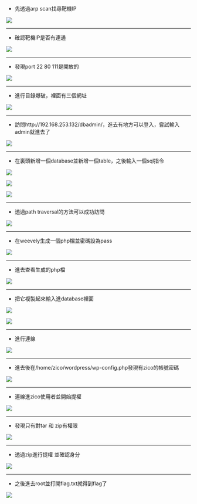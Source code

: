 - 先透過arp scan找尋靶機IP

![](https://hackmd.io/_uploads/S1HNRuvin.png)

---
- 確認靶機IP是否有連通

![](https://hackmd.io/_uploads/SJ68Ruvjh.png)

---
- 發現port 22 80 111是開放的

![](https://hackmd.io/_uploads/HylHbtPi3.png)

---
- 進行目錄爆破，裡面有三個網址

![](https://hackmd.io/_uploads/rkb1QYvin.png)

---
- 訪問http://192.168.253.132/dbadmin/，進去有地方可以登入，嘗試輸入admin就進去了

![](https://hackmd.io/_uploads/SkiKNtPo3.png)

---
- 在裏頭新增一個database並新增一個table，之後輸入一個sql指令<?php phpinfo();?>

![](https://hackmd.io/_uploads/SkYXdKDj3.png)

![](https://hackmd.io/_uploads/H1ZL_KDs3.png)

![](https://hackmd.io/_uploads/Sk5zFYwj2.png)

---
- 透過path traversal的方法可以成功訪問

![](https://hackmd.io/_uploads/r1UyY9Pin.png)

---
- 在weevely生成一個php檔並密碼設為pass

![](https://hackmd.io/_uploads/HkrtUsPih.png)

---
- 進去查看生成的php檔

![](https://hackmd.io/_uploads/Sy2MPjvsh.png)


---
- 把它複製起來輸入進database裡面

![](https://hackmd.io/_uploads/rJW6EjDi2.png)

![](https://hackmd.io/_uploads/B1dowjDi2.png)

---
- 進行連線

![](https://hackmd.io/_uploads/Hy7M_ovj2.png)

---
- 進去後在/home/zico/wordpress/wp-config.php發現有zico的帳號密碼

![](https://hackmd.io/_uploads/rJxl9iwsn.png)

---
- 連線進zico使用者並開始提權

![](https://hackmd.io/_uploads/SkzbjsPj3.png)

---
- 發現只有對tar 和 zip有權限
  
![](https://hackmd.io/_uploads/BkOAjiDo3.png)

---
- 透過zip進行提權 並確認身分

![](https://hackmd.io/_uploads/Byr_xnvih.png)

---
- 之後進去root並打開flag.txt就得到flag了

![](https://hackmd.io/_uploads/BkiVW2Djn.png)


